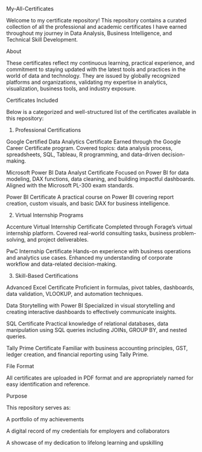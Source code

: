 My-All-Certificates

Welcome to my certificate repository! This repository contains a curated collection of all the professional and academic certificates I have earned throughout my journey in Data Analysis, Business Intelligence, and Technical Skill Development.

About

These certificates reflect my continuous learning, practical experience, and commitment to staying updated with the latest tools and practices in the world of data and technology. They are issued by globally recognized platforms and organizations, validating my expertise in analytics, visualization, business tools, and industry exposure.

Certificates Included

Below is a categorized and well-structured list of the certificates available in this repository:

1. Professional Certifications

Google Certified Data Analytics Certificate
Earned through the Google Career Certificate program.
Covered topics: data analysis process, spreadsheets, SQL, Tableau, R programming, and data-driven decision-making.

Microsoft Power BI Data Analyst Certificate
Focused on Power BI for data modeling, DAX functions, data cleaning, and building impactful dashboards.
Aligned with the Microsoft PL-300 exam standards.

Power BI Certificate
A practical course on Power BI covering report creation, custom visuals, and basic DAX for business intelligence.


2. Virtual Internship Programs

Accenture Virtual Internship Certificate
Completed through Forage’s virtual internship platform.
Covered real-world consulting tasks, business problem-solving, and project deliverables.

PwC Internship Certificate
Hands-on experience with business operations and analytics use cases.
Enhanced my understanding of corporate workflow and data-related decision-making.


3. Skill-Based Certifications

Advanced Excel Certificate
Proficient in formulas, pivot tables, dashboards, data validation, VLOOKUP, and automation techniques.

Data Storytelling with Power BI
Specialized in visual storytelling and creating interactive dashboards to effectively communicate insights.

SQL Certificate
Practical knowledge of relational databases, data manipulation using SQL queries including JOINs, GROUP BY, and nested queries.

Tally Prime Certificate
Familiar with business accounting principles, GST, ledger creation, and financial reporting using Tally Prime.


File Format

All certificates are uploaded in PDF format and are appropriately named for easy identification and reference.

Purpose

This repository serves as:

A portfolio of my achievements

A digital record of my credentials for employers and collaborators

A showcase of my dedication to lifelong learning and upskilling


